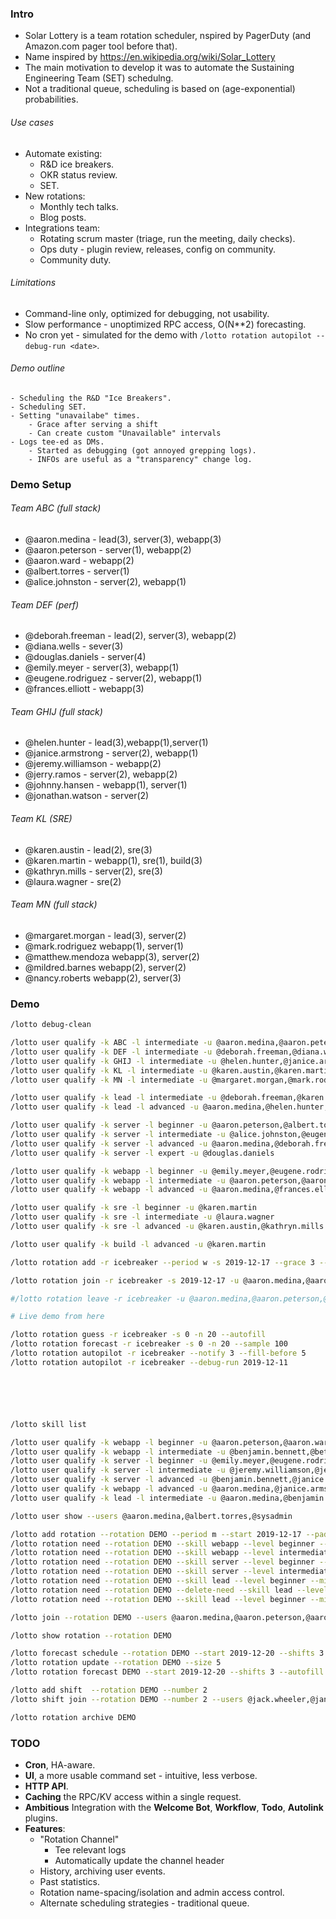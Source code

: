 ### Intro
- Solar Lottery is a team rotation scheduler, nspired by PagerDuty (and Amazon.com pager tool before that).
- Name inspired by https://en.wikipedia.org/wiki/Solar_Lottery
- The main motivation to develop it was to automate the Sustaining Engineering Team (SET) schedulng.
- Not a traditional queue, scheduling is based on (age-exponential) probabilities.

###### Use cases
- Automate existing:
    - R&D ice breakers.
    - OKR status review.
    - SET.
- New rotations:
    - Monthly tech talks.
    - Blog posts.
- Integrations team:
    - Rotating scrum master (triage, run the meeting, daily checks).
    - Ops duty - plugin review, releases, config on community.
    - Community duty.

###### Limitations 
- Command-line only, optimized for debugging, not usability.
- Slow performance - unoptimized RPC access, O(N**2) forecasting.
- No cron yet - simulated for the demo with `/lotto rotation autopilot --debug-run <date>`.

###### Demo outline
    - Scheduling the R&D "Ice Breakers".
    - Scheduling SET.
    - Setting "unavailabe" times.
        - Grace after serving a shift
        - Can create custom "Unavailable" intervals
    - Logs tee-ed as DMs.
        - Started as debugging (got annoyed grepping logs).
        - INFOs are useful as a "transparency" change log.

### Demo Setup

###### Team ABC (full stack)
- @aaron.medina - lead(3), server(3), webapp(3)
- @aaron.peterson - server(1), webapp(2)
- @aaron.ward - webapp(2)
- @albert.torres - server(1)
- @alice.johnston - server(2), webapp(1)

###### Team DEF (perf)
- @deborah.freeman - lead(2), server(3), webapp(2)
- @diana.wells - sever(3)
- @douglas.daniels - server(4)
- @emily.meyer - server(3), webapp(1)
- @eugene.rodriguez - server(2), webapp(1)
- @frances.elliott - webapp(3)

###### Team GHIJ (full stack)
- @helen.hunter - lead(3),webapp(1),server(1)
- @janice.armstrong - server(2), webapp(1)
- @jeremy.williamson - webapp(2)
- @jerry.ramos - server(2), webapp(2)
- @johnny.hansen - webapp(1), server(1)
- @jonathan.watson - server(2)

###### Team KL (SRE)
- @karen.austin - lead(2), sre(3)
- @karen.martin - webapp(1), sre(1), build(3)
- @kathryn.mills - server(2), sre(3)
- @laura.wagner - sre(2)

###### Team MN (full stack)
- @margaret.morgan - lead(3), server(2)
- @mark.rodriguez webapp(1), server(1)
- @matthew.mendoza webapp(3), server(2)
- @mildred.barnes webapp(2), server(2)
- @nancy.roberts webapp(2), server(3)

### Demo
```sh
/lotto debug-clean

/lotto user qualify -k ABC -l intermediate -u @aaron.medina,@aaron.peterson,@aaron.ward,@albert.torres,@alice.johnston
/lotto user qualify -k DEF -l intermediate -u @deborah.freeman,@diana.wells,@douglas.daniels,@emily.meyer,@eugene.rodriguez,@frances.elliott
/lotto user qualify -k GHIJ -l intermediate -u @helen.hunter,@janice.armstrong,@jeremy.williamson,@jerry.ramos,@johnny.hansen,@jonathan.watson
/lotto user qualify -k KL -l intermediate -u @karen.austin,@karen.martin,@kathryn.mills,@laura.wagner
/lotto user qualify -k MN -l intermediate -u @margaret.morgan,@mark.rodriguez,@matthew.mendoza,@mildred.barnes,@nancy.roberts

/lotto user qualify -k lead -l intermediate -u @deborah.freeman,@karen.austin
/lotto user qualify -k lead -l advanced -u @aaron.medina,@helen.hunter,@margaret.morgan

/lotto user qualify -k server -l beginner -u @aaron.peterson,@albert.torres,@helen.hunter,@johnny.hansen,@mark.rodriguez
/lotto user qualify -k server -l intermediate -u @alice.johnston,@eugene.rodriguez,@janice.armstrong,@jerry.ramos,@jonathan.watson,@kathryn.mills,@margaret.morgan,@matthew.mendoza,@mildred.barnes
/lotto user qualify -k server -l advanced -u @aaron.medina,@deborah.freeman,@diana.wells,@emily.meyer,@nancy.roberts
/lotto user qualify -k server -l expert -u @douglas.daniels

/lotto user qualify -k webapp -l beginner -u @emily.meyer,@eugene.rodriguez,@helen.hunter,@janice.armstrong,@johnny.hansen,@karen.martin,@mark.rodriguez,@mildred.barnes
/lotto user qualify -k webapp -l intermediate -u @aaron.peterson,@aaron.ward,@deborah.freeman,@jeremy.williamson,@jerry.ramos,@nancy.roberts
/lotto user qualify -k webapp -l advanced -u @aaron.medina,@frances.elliott,@matthew.mendoza

/lotto user qualify -k sre -l beginner -u @karen.martin
/lotto user qualify -k sre -l intermediate -u @laura.wagner
/lotto user qualify -k sre -l advanced -u @karen.austin,@kathryn.mills

/lotto user qualify -k build -l advanced -u @karen.martin

/lotto rotation add -r icebreaker --period w -s 2019-12-17 --grace 3 --size 2

/lotto rotation join -r icebreaker -s 2019-12-17 -u @aaron.medina,@aaron.peterson,@aaron.ward,@albert.torres,@alice.johnston,@deborah.freeman,@diana.wells,@douglas.daniels,@emily.meyer,@eugene.rodriguez,@frances.elliott,@helen.hunter,@janice.armstrong,@jeremy.williamson,@jerry.ramos,@johnny.hansen,@jonathan.watson,@karen.austin,@karen.martin,@kathryn.mills,@laura.wagner,@margaret.morgan,@mark.rodriguez,@matthew.mendoza,@mildred.barnes,@nancy.roberts

#/lotto rotation leave -r icebreaker -u @aaron.medina,@aaron.peterson,@aaron.ward,@albert.torres,@alice.johnston,@deborah.freeman,@diana.wells,@douglas.daniels,@emily.meyer,@eugene.rodriguez,@frances.elliott,@helen.hunter,@janice.armstrong,@jeremy.williamson,@jerry.ramos,@johnny.hansen,@jonathan.watson,@karen.austin,@karen.martin,@kathryn.mills,@laura.wagner,@margaret.morgan,@mark.rodriguez,@matthew.mendoza,@mildred.barnes,@nancy.roberts

# Live demo from here

/lotto rotation guess -r icebreaker -s 0 -n 20 --autofill
/lotto rotation forecast -r icebreaker -s 0 -n 20 --sample 100
/lotto rotation autopilot -r icebreaker --notify 3 --fill-before 5
/lotto rotation autopilot -r icebreaker --debug-run 2019-12-11






/lotto skill list

/lotto user qualify -k webapp -l beginner -u @aaron.peterson,@aaron.ward,@albert.torres,@alice.johnston
/lotto user qualify -k webapp -l intermediate -u @benjamin.bennett,@betty.campbell,@brenda.boyd,@christina.wilson,@craig.reed
/lotto user qualify -k server -l beginner -u @emily.meyer,@eugene.rodriguez,@frances.elliott,@helen.hunter,@jack.wheeler
/lotto user qualify -k server -l intermediate -u @jeremy.williamson,@jerry.ramos 
/lotto user qualify -k server -l advanced -u @benjamin.bennett,@janice.armstrong,@sysadmin
/lotto user qualify -k webapp -l advanced -u @aaron.medina,@janice.armstrong,@sysadmin
/lotto user qualify -k lead -l intermediate -u @aaron.medina,@benjamin.bennett,@emily.meyer,@janice.armstrong,@albert.torres,@alice.johnston

/lotto user show --users @aaron.medina,@albert.torres,@sysadmin

/lotto add rotation --rotation DEMO --period m --start 2019-12-17 --padding 1 --size 4
/lotto rotation need --rotation DEMO --skill webapp --level beginner --min 2 
/lotto rotation need --rotation DEMO --skill webapp --level intermediate --min 1 --max 1
/lotto rotation need --rotation DEMO --skill server --level beginner --min 2 --max 3
/lotto rotation need --rotation DEMO --skill server --level intermediate --min 1
/lotto rotation need --rotation DEMO --skill lead --level beginner --min 1 --max 1
/lotto rotation need --rotation DEMO --delete-need --skill lead --level beginner
/lotto rotation need --rotation DEMO --skill lead --level beginner --min 1 --max 1

/lotto join --rotation DEMO --users @aaron.medina,@aaron.peterson,@aaron.ward,@albert.torres,@alice.johnston,@benjamin.bennett,@betty.campbell,@brenda.boyd,@christina.wilson,@craig.reed,@emily.meyer,@eugene.rodriguez,@frances.elliott,@helen.hunter,@jack.wheeler,@janice.armstrong,@jeremy.williamson,@jerry.ramos,@sysadmin

/lotto show rotation --rotation DEMO

/lotto forecast schedule --rotation DEMO --start 2019-12-20 --shifts 3 --autofill
/lotto rotation update --rotation DEMO --size 5
/lotto rotation forecast DEMO --start 2019-12-20 --shifts 3 --autofill

/lotto add shift  --rotation DEMO --number 2 
/lotto shift join --rotation DEMO --number 2 --users @jack.wheeler,@janice.armstrong 

/lotto rotation archive DEMO
```

### TODO
- **Cron**, HA-aware.
- **UI**, a more usable command set - intuitive, less verbose.
- **HTTP API**.
- **Caching** the RPC/KV access within a single request.
- **Ambitious** Integration with the **Welcome Bot**, **Workflow**, **Todo**, **Autolink** plugins.
- **Features**:
    - "Rotation Channel"
        - Tee relevant logs
        - Automatically update the channel header
    - History, archiving user events.
    - Past statistics.
    - Rotation name-spacing/isolation and admin access control.
    - Alternate scheduling strategies - traditional queue.